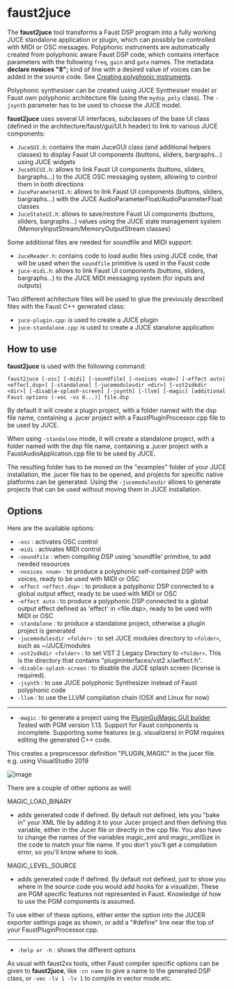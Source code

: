 # faust2juce

The **faust2juce** tool transforms a Faust DSP program into a fully working JUCE standalone application or plugin, which can possibly be controlled with MIDI or OSC messages. Polyphonic instruments are automatically created from polyphonic aware Faust DSP code, which contains interface parameters with the following `freq`, `gain` and `gate` names. The metadata **declare nvoices "8";** kind of line with a desired value of voices can be added in the source code. See [Creating polyphonic instruments](https://faustdoc.grame.fr/manual/midi/#midi-polyphony-support). 

Polyphonic synthesiser can be created using JUCE Synthesiser model or Faust own polyphonic architecture file (using the `mydsp_poly` class). The `-jsynth` parameter has to be used to choose the JUCE model.

**faust2juce** uses several UI interfaces, subclasses of the base UI class (defined in the architecture/faust/gui/UI.h header) to link to various JUCE components:

 - `JuceGUI.h`: contains the main JuceGUI class (and additional helpers classes) to display Faust UI components (buttons, sliders, bargraphs...) using JUCE widgets
 - `JuceOSCUI.h`: allows to link Faust UI components (buttons, sliders, bargraphs...) to the JUCE OSC messaging system, allowing to control them in both directions
 - `JuceParameterUI.h`: allows to link Faust UI components (buttons, sliders, bargraphs...) with the JUCE AudioParameterFloat/AudioParameterFloat classes
 - `JuceStateUI.h`: allows to save/restore Faust UI components (buttons, sliders, bargraphs...) values using the JUCE state management system (MemoryInputStream/MemoryOutputStream classes)

Some additional files are needed for soundfile and MIDI support:

- `JuceReader.h`: contains code to load audio files using JUCE code, that will be used when the `soundfile` primitive is used in the Faust code
- `juce-midi.h`: allows to link Faust UI components (buttons, sliders, bargraphs...) to the JUCE MIDI messaging system (for inputs and outputs) 

Two different achitecture files will be used to glue the previously described files with the Faust C++ generated class: 
- `juce-plugin.cpp`: is used to create a JUCE plugin
- `juce-standalone.cpp`: is used to create a JUCE stanalone application

## How to use

**faust2juce** is used with the following command: 

`faust2juce [-osc] [-midi] [-soundfile] [-nvoices <num>] [-effect auto|<effect.dsp>] [-standalone] [-jucemodulesdir <dir>] [-vst2sdkdir <dir>] [-disable-splash-screen] [-jsynth] [-llvm] [-magic] [additional Faust options (-vec -vs 8...)] file.dsp` 

By default it will create a plugin project, with a folder named with the dsp file name, containing a .jucer project with a FaustPluginProcessor.cpp file to be used by JUCE.

When using `-standalone` mode, it will create a standalone project, with a folder named with the dsp file name, containing a .jucer project with a FaustAudioApplication.cpp file to be used by JUCE.

The resulting folder has to be moved on the "examples" folder of your JUCE installation, the .jucer file has to be opened, and projects for specific native platforms can be generated. Using the `-jucemodulesdir` allows to generate projects that can be used without moving them in JUCE installation.

## Options

Here are the available options:

- `-osc` : activates OSC control
- `-midi` : activates MIDI control
- `-soundfile` : when compiling DSP using 'soundfile' primitive, to add needed resources
- `-nvoices <num>` : to produce a polyphonic self-contained DSP with <num> voices, ready to be used with MIDI or OSC
- `-effect <effect.dsp>` : to produce a polyphonic DSP connected to a global output effect, ready to be used with MIDI or OSC
- `-effect auto` : to produce a polyphonic DSP connected to a global output effect defined as 'effect' in <file.dsp>, ready to be used with MIDI or OSC 
- `-standalone` : to produce a standalone project, otherwise a plugin project is generated
- `-jucemodulesdir <folder>` : to set JUCE modules directory to `<folder>`, such as ~/JUCE/modules
- `-vst2sdkdir <folder>` : to set VST 2 Legacy Directory to `<folder>`. This is the directory that contains "plugininterfaces/vst2.x/aeffect.h".
- `-disable-splash-screen` : to disable the JUCE splash screen (license is required).
- `-jsynth` : to use JUCE polyphonic Synthesizer instead of Faust polyphonic code
- `-llvm` : to use the LLVM compilation chain (OSX and Linux for now)
 ---
- `-magic` : to generate a project using the [PluginGuiMagic GUI builder](https://foleysfinest.com/developer/pluginguimagic/)
Tested with PGM version 1.13. Support for Faust components is incomplete.  Supporting some features (e.g. visualizers) in PGM requires editing the generated C++ code.

 This creates a preprocessor definition "PLUGIN_MAGIC" in the jucer file.  
e.g. using VisualStudio 2019

![image](https://user-images.githubusercontent.com/3178344/125528513-d8f127a0-a896-4f50-8210-ba7b8dcf0386.png)

There are a couple of other options as well:

MAGIC_LOAD_BINARY 
- adds generated code if defined. By default not defined, lets you "bake in" your XML file by adding it to your Jucer project and then defining this variable, either in the Jucer file or directly in the cpp file.  You also have to change the names of the variables magic_xml and magic_xmlSize in the code to match your file name.  If you don't you'll get a compilation error, so you'll know where to look.

MAGIC_LEVEL_SOURCE
- adds generated code if defined. By default not defined, just to show you where in the source code you would add hooks for a visualizer.  These are PGM specific features not represented in Faust.  Knowledge of how to use the PGM components is assumed.

To use either of these options, either enter the option into the JUCER exporter settings page as shown, or add a "#define" line near the top of your FaustPluginProcessor.cpp.

 ---
- `-help or -h` : shows the different options 

As usual with faust2xx tools, other Faust compiler specific options can be given to **faust2juce**, like `-cn name` to give a name to the generated DSP class, or `-vec -lv 1 -lv 1` to compile in vector mode.etc.

